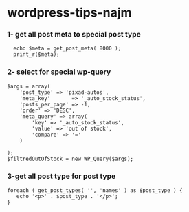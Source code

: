 # wordpress-tips-najm

### 1- get all post meta to special post type
```
  echo $meta = get_post_meta( 8000 );
  print_r($meta);
  ```
  
### 2- select for special wp-query
```
$args = array(
    'post_type' => 'pixad-autos',
    'meta_key'       => '_auto_stock_status',
    'posts_per_page' => -1,
    'order' => 'DESC',
    'meta_query' => array(
        'key' => '_auto_stock_status',
        'value' => 'out of stock',
        'compare' => '='
    )

);
$filtredOutOfStock = new WP_Query($args);
```

### 3-get all post type for post type
```
foreach ( get_post_types( '', 'names' ) as $post_type ) {
   echo '<p>' . $post_type . '</p>';
}
```

